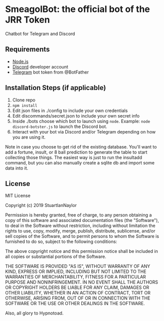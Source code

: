 # SmeagolBot: the official bot of the JRR Token
Chatbot for Telegram and Discord

## Requirements

- [Node.js](http://nodejs.org/)
- [Discord](https://discordapp.com/) developer account
- [Telegram](https://telegram.org) bot token from @BotFather

## Installation Steps (if applicable)

1. Clone repo
2. `npm install`
3. Edit json files in ./config to include your own credentials
4. Edit discommands/secret.json to include your own secret info
5. Inside ./bots choose which bot to launch using `node`. Example: `node discord-botster.js` to launch the Discord bot.
6. Interact with your bot via Discord and/or Telegram depending on how you are using it.

Note in case you choose to get rid of the existing database. You'll want to add a fortune, insult, or 8 ball prediction to generate the table to start collecting those things. The easiest way is just to run the insultadd command, but you can also manually create a sqlite db and import some data into it.

## License

MIT License

Copyright (c) 2019 StuartIanNaylor

Permission is hereby granted, free of charge, to any person obtaining a copy
of this software and associated documentation files (the "Software"), to deal
in the Software without restriction, including without limitation the rights
to use, copy, modify, merge, publish, distribute, sublicense, and/or sell
copies of the Software, and to permit persons to whom the Software is
furnished to do so, subject to the following conditions:

The above copyright notice and this permission notice shall be included in all
copies or substantial portions of the Software.

THE SOFTWARE IS PROVIDED "AS IS", WITHOUT WARRANTY OF ANY KIND, EXPRESS OR
IMPLIED, INCLUDING BUT NOT LIMITED TO THE WARRANTIES OF MERCHANTABILITY,
FITNESS FOR A PARTICULAR PURPOSE AND NONINFRINGEMENT. IN NO EVENT SHALL THE
AUTHORS OR COPYRIGHT HOLDERS BE LIABLE FOR ANY CLAIM, DAMAGES OR OTHER
LIABILITY, WHETHER IN AN ACTION OF CONTRACT, TORT OR OTHERWISE, ARISING FROM,
OUT OF OR IN CONNECTION WITH THE SOFTWARE OR THE USE OR OTHER DEALINGS IN THE
SOFTWARE.

Also, all glory to Hypnotoad.
